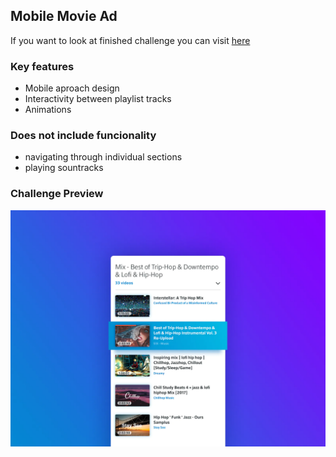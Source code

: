## Mobile Movie Ad
If you want to look at finished challenge you can visit [here](https://maderarasto.github.io/react-tailwind-challenges/#playlist)

### Key features
- Mobile aproach design
- Interactivity between playlist tracks
- Animations

### Does not include funcionality
- navigating through individual sections
- playing sountracks

### Challenge Preview
![Preview of MobileMovieAd challenge](../../../../public/assets/images/challenges/playlist.webp)

